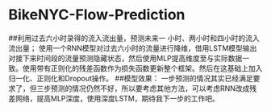 # BikeNYC-Flow-Prediction
##利用过去六小时录得的流入流出量，预测未来一 小时、两小时和四小时的流入流出量；
使用一个RNN模型对过去六小时的流量进行降维，借用LSTM模型输出对接下来时间段的流量预测隐藏状态，然后使用MLP提高维度至与实际数据一致。使用带有正则化的残差函数作为损失函数更新整个框架。然后在这基础上加入归一化、正则化和Dropout操作。
##模型效果：
一步预测的情况其实已经满足要求了，但三步预测的情况仍然不好，所以要考虑其他方法，可以考虑RNN改成残差网络，提高MLP深度，使用深度LSTM，期待我下一步的工作吧。
